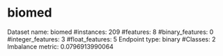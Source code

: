 # biomed
Dataset name: biomed
#instances: 209
#features: 8
  #binary_features: 0
  #integer_features: 3
  #float_features: 5
Endpoint type: binary
#Classes: 2
Imbalance metric: 0.0796913990064
